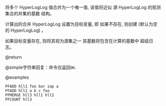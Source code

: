 将多个 HyperLogLog 值合并为一个唯一值, 该值将近似
源 HyperLogLog 的观测集合的并集的基数
结构。

计算出的合并 HyperLogLog 设置为目标变量, 即
如果不存在, 则创建 (默认为空的 HyperLogLog) 。

如果目标变量存在, 则将其视为源集之一
其基数将包含在计算的基数中
超级日志。

@return

@simple字符串回复：命令仅返回`OK`.

@examples

```cli
PFADD hll1 foo bar zap a
PFADD hll2 a b c foo
PFMERGE hll3 hll1 hll2
PFCOUNT hll3
```
